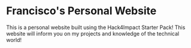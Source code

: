 # Francisco's Personal Website
This is a personal website built using the Hack4Impact Starter Pack!
This website will inform you on my projects and knowledge of the technical world!